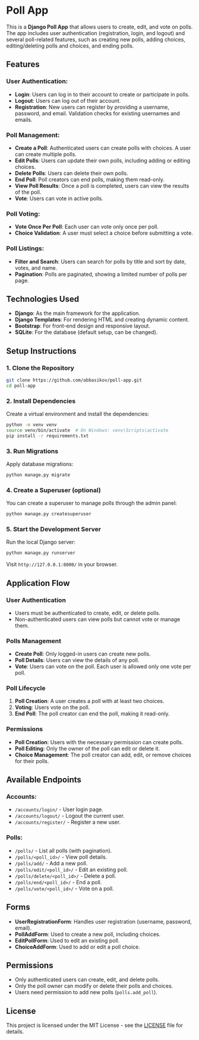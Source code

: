 
# Poll App

This is a **Django Poll App** that allows users to create, edit, and vote on polls. The app includes user authentication (registration, login, and logout) and several poll-related features, such as creating new polls, adding choices, editing/deleting polls and choices, and ending polls.

## Features

### User Authentication:
- **Login**: Users can log in to their account to create or participate in polls.
- **Logout**: Users can log out of their account.
- **Registration**: New users can register by providing a username, password, and email. Validation checks for existing usernames and emails.

### Poll Management:
- **Create a Poll**: Authenticated users can create polls with choices. A user can create multiple polls.
- **Edit Polls**: Users can update their own polls, including adding or editing choices.
- **Delete Polls**: Users can delete their own polls.
- **End Poll**: Poll creators can end polls, making them read-only.
- **View Poll Results**: Once a poll is completed, users can view the results of the poll.
- **Vote**: Users can vote in active polls.

### Poll Voting:
- **Vote Once Per Poll**: Each user can vote only once per poll.
- **Choice Validation**: A user must select a choice before submitting a vote.

### Poll Listings:
- **Filter and Search**: Users can search for polls by title and sort by date, votes, and name.
- **Pagination**: Polls are paginated, showing a limited number of polls per page.

## Technologies Used

- **Django**: As the main framework for the application.
- **Django Templates**: For rendering HTML and creating dynamic content.
- **Bootstrap**: For front-end design and responsive layout.
- **SQLite**: For the database (default setup, can be changed).

## Setup Instructions

### 1. Clone the Repository

```bash
git clone https://github.com/abbasikov/poll-app.git
cd poll-app
```

### 2. Install Dependencies

Create a virtual environment and install the dependencies:

```bash
python -m venv venv
source venv/bin/activate  # On Windows: venv\Scripts\activate
pip install -r requirements.txt
```

### 3. Run Migrations

Apply database migrations:

```bash
python manage.py migrate
```

### 4. Create a Superuser (optional)

You can create a superuser to manage polls through the admin panel:

```bash
python manage.py createsuperuser
```

### 5. Start the Development Server

Run the local Django server:

```bash
python manage.py runserver
```

Visit `http://127.0.0.1:8000/` in your browser.

## Application Flow

### User Authentication
- Users must be authenticated to create, edit, or delete polls.
- Non-authenticated users can view polls but cannot vote or manage them.

### Polls Management
- **Create Poll**: Only logged-in users can create new polls.
- **Poll Details**: Users can view the details of any poll.
- **Vote**: Users can vote on the poll. Each user is allowed only one vote per poll.

### Poll Lifecycle
1. **Poll Creation**: A user creates a poll with at least two choices.
2. **Voting**: Users vote on the poll.
3. **End Poll**: The poll creator can end the poll, making it read-only.

### Permissions
- **Poll Creation**: Users with the necessary permission can create polls.
- **Poll Editing**: Only the owner of the poll can edit or delete it.
- **Choice Management**: The poll creator can add, edit, or remove choices for their polls.

## Available Endpoints

### Accounts:
- `/accounts/login/` - User login page.
- `/accounts/logout/` - Logout the current user.
- `/accounts/register/` - Register a new user.

### Polls:
- `/polls/` - List all polls (with pagination).
- `/polls/<poll_id>/` - View poll details.
- `/polls/add/` - Add a new poll.
- `/polls/edit/<poll_id>/` - Edit an existing poll.
- `/polls/delete/<poll_id>/` - Delete a poll.
- `/polls/end/<poll_id>/` - End a poll.
- `/polls/vote/<poll_id>/` - Vote on a poll.

## Forms

- **UserRegistrationForm**: Handles user registration (username, password, email).
- **PollAddForm**: Used to create a new poll, including choices.
- **EditPollForm**: Used to edit an existing poll.
- **ChoiceAddForm**: Used to add or edit a poll choice.

## Permissions

- Only authenticated users can create, edit, and delete polls.
- Only the poll owner can modify or delete their polls and choices.
- Users need permission to add new polls (`polls.add_poll`).

## License

This project is licensed under the MIT License - see the [LICENSE](LICENSE) file for details.